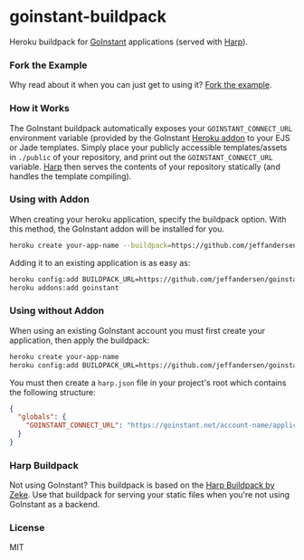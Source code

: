 goinstant-buildpack
===================

Heroku buildpack for [GoInstant](https://goinstant.com) applications (served with [Harp](https://github.com/sintaxi/harp)).

### Fork the Example

Why read about it when you can just get to using it? [Fork the example](https://github.com/jeffandersen/goinstant-buildpack-example).

### How it Works

The GoInstant buildpack automatically exposes your `GOINSTANT_CONNECT_URL` environment variable (provided by the GoInstant [Heroku addon](https://addons.heroku.com/goinstant) to your EJS or Jade templates. Simply place your publicly accessible templates/assets in `./public` of your repository, and print out the `GOINSTANT_CONNECT_URL` variable. [Harp](https://github.com/sintaxi/harp) then serves the contents of your repository statically (and handles the template compiling).

### Using with Addon

When creating your heroku application, specify the buildpack option. With this method, the GoInstant addon will be installed for you.

```bash
heroku create your-app-name --buildpack=https://github.com/jeffandersen/goinstant-buildpack
```

Adding it to an existing application is as easy as:

```bash
heroku config:add BUILDPACK_URL=https://github.com/jeffandersen/goinstant-buildpack.git
heroku addons:add goinstant
```

### Using without Addon

When using an existing GoInstant account you must first create your application, then apply the buildpack:

```bash
heroku create your-app-name
heroku config:add BUILDPACK_URL=https://github.com/jeffandersen/goinstant-buildpack.git
```

You must then create a `harp.json` file in your project's root which contains the following structure:

```json
{
  "globals": {
    "GOINSTANT_CONNECT_URL": "https://goinstant.net/account-name/application"
  }
}
```

### Harp Buildpack

Not using GoInstant? This buildpack is based on the [Harp Buildpack by Zeke](https://github.com/zeke/harp-buildpack).
Use that buildpack for serving your static files when you're not using GoInstant as a backend.

### License

MIT

